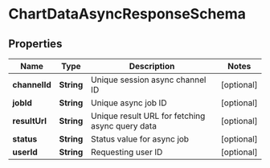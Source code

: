 # ChartDataAsyncResponseSchema

## Properties
Name | Type | Description | Notes
------------ | ------------- | ------------- | -------------
**channelId** | **String** | Unique session async channel ID |  [optional]
**jobId** | **String** | Unique async job ID |  [optional]
**resultUrl** | **String** | Unique result URL for fetching async query data |  [optional]
**status** | **String** | Status value for async job |  [optional]
**userId** | **String** | Requesting user ID |  [optional]
